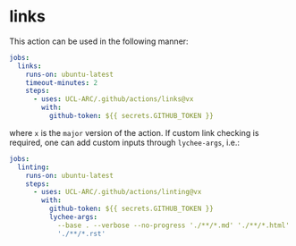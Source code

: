# links

This action can be used in the following manner:

```yaml
jobs:
  links:
    runs-on: ubuntu-latest
    timeout-minutes: 2
    steps:
      - uses: UCL-ARC/.github/actions/links@vx
        with:
          github-token: ${{ secrets.GITHUB_TOKEN }}
```

where `x` is the `major` version of the action. If custom link checking is
required, one can add custom inputs through `lychee-args`, i.e.:

```yaml
jobs:
  linting:
    runs-on: ubuntu-latest
    steps:
      - uses: UCL-ARC/.github/actions/linting@vx
        with:
          github-token: ${{ secrets.GITHUB_TOKEN }}
          lychee-args:
            --base . --verbose --no-progress './**/*.md' './**/*.html'
            './**/*.rst'
```
